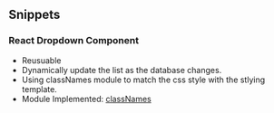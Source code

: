 ## Snippets
### React Dropdown Component
* Reusuable
* Dynamically update the list as the database changes.
* Using classNames module to match the css style with the stlying template.
* Module Implemented: [classNames](https://github.com/JedWatson/classnames)

